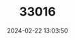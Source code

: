 ---
title: "33016"
category: "Dipterocarpus turbinatus"
draft: false
date: 2024-02-22 13:03:50
languages:
  Central Khmer: ["Chheuteal Dong"]
  Vietnamese: ["Dau con quay", "Dau la bong"]
  Lao: ["Nyang Daeng Kiang"]
  Thai: ["Yaang Daeng"]
---